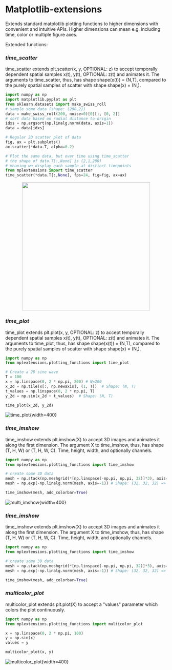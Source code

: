 # Matplotlib-extensions

Extends standard matplotlib plotting functions to higher dimensions with convenient and intuitive APIs. Higher dimensions can mean e.g. including time, color or multiple figure axes.

Extended functions:

### _time_scatter_
time_scatter extends plt.scatter(x, y, OPTIONAL: z) to accept temporally dependent spatial samples x(t), y(t), OPTIONAL: z(t) and animates it. The arguments to time_scatter, thus, has shape shape(x(t)) = (N,T), compared to the purely spatial samples of scatter with shape shape(x) = (N,).

```python
import numpy as np
import matplotlib.pyplot as plt
from sklearn.datasets import make_swiss_roll
# sample some data (shape: (200,2))
data = make_swiss_roll(200, noise=0)[0][:, [0, 2]]
# sort data based on radial distance to origin
idxs = np.argsort(np.linalg.norm(data, axis=1))
data = data[idxs]

# Regular 2D scatter plot of data
fig, ax = plt.subplots()
ax.scatter(*data.T, alpha=0.2)

# Plot the same data, but over time using time_scatter
# the shape of data.T[:,None] is (2,1,200)
# meaning we display each sample at distinct timepoints
from mplextensions import time_scatter
time_scatter(*data.T[:,None], fps=24, fig=fig, ax=ax)
```

<div align="center">
    <img src="https://github.com/user-attachments/assets/66467ae5-3b4b-4794-8a26-3c9bde07796c" width="400">
</div>


### _time_plot_
time_plot extends plt.plot(x, y, OPTIONAL: z) to accept temporally dependent spatial samples x(t), y(t), OPTIONAL: z(t) and animates it. The arguments to time_plot, thus, has shape shape(x(t)) = (N,T), compared to the purely spatial samples of scatter with shape shape(x) = (N,).

```python
import numpy as np
from mplextensions.plotting_functions import time_plot

# Create a 2D sine wave
T = 100
x = np.linspace(0, 2 * np.pi, 200) # N=200
x_2d = np.tile(x[:, np.newaxis], (1, T))  # Shape: (N, T)
t_values = np.linspace(0, 2 * np.pi, T)
y_2d = np.sin(x_2d + t_values)  # Shape: (N, T)

time_plot(x_2d, y_2d)
```

![time_plot](https://github.com/user-attachments/assets/42006394-e286-49d7-8dd9-93f7aa450dc7){width=400}



### _time_imshow_
time_imshow extends plt.imshow(X) to accept 3D images and animates it along the first dimension. The argument X to time_imshow, thus, has shape (T, H, W) or (T, H, W, C). Time, height, width, and optionally channels.

```python
import numpy as np
from mplextensions.plotting_functions import time_imshow

# create some 3D data
mesh = np.stack(np.meshgrid(*[np.linspace(-np.pi, np.pi, 32)]*3), axis=-1) # Shape: (32, 32, 32, 3)
mesh = np.exp(-np.linalg.norm(mesh, axis=-1)) # Shape: (32, 32, 32) => 3D Gaussian in (T, X, Y)

time_imshow(mesh, add_colorbar=True)
```

![multi_imshow](https://github.com/user-attachments/assets/b19cad8b-0ab7-4bc7-af71-3f11e232bf1e){width=400}



### _time_imshow_
time_imshow extends plt.imshow(X) to accept 3D images and animates it along the first dimension. The argument X to time_imshow, thus, has shape (T, H, W) or (T, H, W, C). Time, height, width, and optionally channels.

```python
import numpy as np
from mplextensions.plotting_functions import time_imshow

# create some 3D data
mesh = np.stack(np.meshgrid(*[np.linspace(-np.pi, np.pi, 32)]*3), axis=-1) # Shape: (32, 32, 32, 3)
mesh = np.exp(-np.linalg.norm(mesh, axis=-1)) # Shape: (32, 32, 32) => 3D Gaussian in (T, X, Y)

time_imshow(mesh, add_colorbar=True)
```


### _multicolor_plot_
multicolor_plot extends plt.plot(X) to accept a "values" parameter which colors the plot continuously.

```python
import numpy as np
from mplextensions.plotting_functions import multicolor_plot

x = np.linspace(0, 2 * np.pi, 100)
y = np.sin(x)
values = y

multicolor_plot(x, y)
```

![multicolor_plot](https://github.com/user-attachments/assets/4b2c54d3-a533-4c94-b596-a31fc77b6314){width=400}
